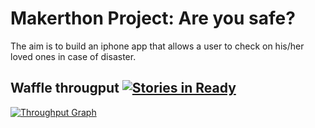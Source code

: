 Makerthon Project: Are you safe?
===============================

The aim is to build an iphone app that allows a user to check on his/her loved
ones in case of disaster.

Waffle througput [![Stories in Ready](https://badge.waffle.io/samover/are_u_safe.svg?label=ready&title=Ready)](http://waffle.io/samover/are_u_safe)
----------------

[![Throughput Graph](https://graphs.waffle.io/samover/are_u_safe/throughput.svg)](https://waffle.io/samover/are_u_safe/metrics)

